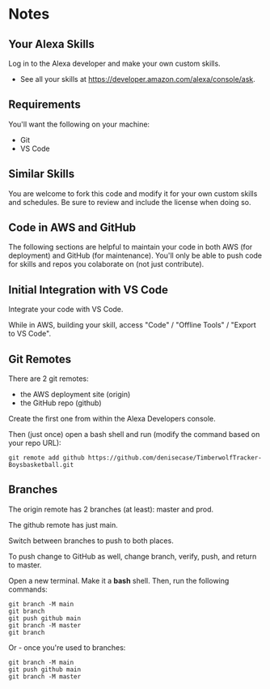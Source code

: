 # Notes 

## Your Alexa Skills

Log in to the Alexa developer and make your own custom skills. 

- See all your skills at <https://developer.amazon.com/alexa/console/ask>.

## Requirements 

You'll want the following on your machine:

- Git
- VS Code

## Similar Skills

You are welcome to fork this code and modify it for your own custom skills and schedules. 
Be sure to review and include the license when doing so. 

## Code in AWS and GitHub

The following sections are helpful to maintain your code in both AWS (for deployment) and GitHub (for maintenance). 
You'll only be able to push code for skills and repos you colaborate on (not just contribute).

## Initial Integration with VS Code

Integrate your code with VS Code.

While in AWS, building your skill, access "Code" / "Offline Tools" / "Export to VS Code".

## Git Remotes

There are 2 git remotes:

- the AWS deployment site (origin)
- the GitHub repo (github)

Create the first one from within the Alexa Developers console.

Then (just once) open a bash shell and run (modify the command based on your repo URL):

`git remote add github https://github.com/denisecase/TimberwolfTracker-Boysbasketball.git`

## Branches 

The origin remote has 2 branches (at least): master and prod.

The github remote has just main.

Switch between branches to push to both places. 

To push change to GitHub as well, change branch, verify, push, and return to master. 

Open a new terminal. Make it a __bash__ shell. Then, run the following commands:

```
git branch -M main
git branch
git push github main
git branch -M master
git branch
```

Or - once you're used to branches:

```
git branch -M main
git push github main
git branch -M master
```
